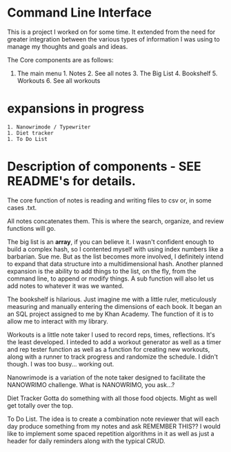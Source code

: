 # Command Line Interface

This is a project I worked on for some time. It extended from the need for greater integration between the various types of information I was using to manage my thoughts and goals and ideas.

The Core components are as follows:

  1. The main menu
    1. Notes
    2. See all notes
    3. The Big List
    4. Bookshelf
    5. Workouts
    6. See all workouts

# expansions in progress
    1. Nanowrimode / Typewriter
    1. Diet tracker
    1. To Do List

# Description of components - SEE README's for details. 

The core function of notes is reading and writing files to csv or, in some cases .txt.

All notes concatenates them. This is where the search, organize, and review functions will go.

The big list is an **array**, if you can believe it. I wasn't confident enough to build a complex hash, so I contented myself with using index numbers like a barbarian. Sue me. But as the list becomes more involved, I definitely intend to expand that data structure into a multidimensional hash. Another planned expansion is the ability to add things to the list, on the fly, from the command line, to append or modify things. A sub function will also let us add notes to whatever it was we wanted.

The bookshelf is hilarious. Just imagine me with a little ruler, meticulously measuring and manually entering the dimensions of each book. It began an an SQL project assigned to me by Khan Academy. The function of it is to allow me to interact with my library.

Workouts is a little note taker I used to record reps, times, reflections. It's the least developed. I inteded to add a workout generator as well as a timer and rep tester function as well as a function for creating new workouts, along with a runner to track progress and randomize the schedule. I didn't though. I was too busy... working out.

Nanowrimode is a variation of the note taker designed to facilitate the NANOWRIMO challenge. What is NANOWRIMO, you ask...?

Diet Tracker
Gotta do something with all those food objects. Might as well get totally over the top.

To Do List. The idea is to create a combination note reviewer that will each day produce something from my notes and ask REMEMBER THIS?? I would like  to implement some spaced repetition algorithms in it as well as just a header for daily reminders along with the typical CRUD.
